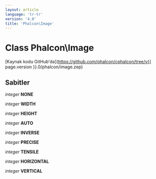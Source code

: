 ```yaml
---
layout: article
language: 'tr-tr'
version: '4.0'
title: 'Phalcon\Image'
---
```

# Class **Phalcon\Image**

[Kaynak kodu GitHub'da](https://github.com/phalcon/cphalcon/tree/v{{ page.version }}.0/phalcon/image.zep)

## Sabitler

*integer* **NONE**

*integer* **WIDTH**

*integer* **HEIGHT**

*integer* **AUTO**

*integer* **INVERSE**

*integer* **PRECISE**

*integer* **TENSILE**

*integer* **HORIZONTAL**

*integer* **VERTICAL**
